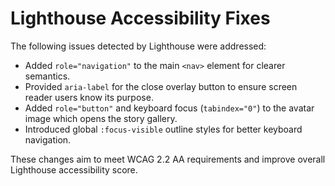 # Lighthouse Accessibility Fixes

The following issues detected by Lighthouse were addressed:

- Added `role="navigation"` to the main `<nav>` element for clearer semantics.
- Provided `aria-label` for the close overlay button to ensure screen reader users know its purpose.
- Added `role="button"` and keyboard focus (`tabindex="0"`) to the avatar image which opens the story gallery.
- Introduced global `:focus-visible` outline styles for better keyboard navigation.

These changes aim to meet WCAG 2.2 AA requirements and improve overall Lighthouse accessibility score.

